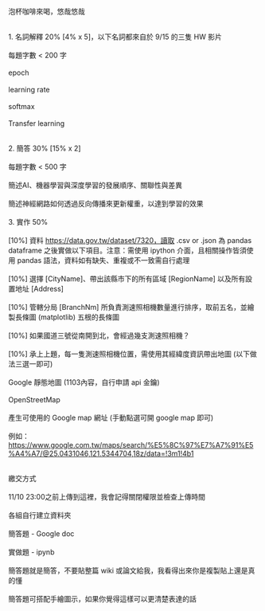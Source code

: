 <br>泡杯咖啡來喝，悠哉悠哉</br>

<br>1. 名詞解釋 20% [4% x 5]，以下名詞都來自於 9/15 的三隻 HW 影片</br>
<br>每題字數 < 200 字</br>
<br>epoch</br>
<br>learning rate</br>
<br>softmax</br>
<br>Transfer learning</br>

<br>2. 簡答 30% [15% x 2]</br>
<br>每題字數 < 500 字</br>
<br>簡述AI、機器學習與深度學習的發展順序、關聯性與差異</br>
<br>簡述神經網路如何透過反向傳播來更新權重，以達到學習的效果</br>
<br>3. 實作 50%</br>
<br>[10%] 資料 https://data.gov.tw/dataset/7320，讀取 .csv or .json 為 pandas dataframe 之後實做以下項目。注意：需使用 ipython 介面，且相關操作皆須使用 pandas 語法，資料如有缺失、重複或不一致需自行處理</br>
<br>[10%] 選擇 [CityName]、帶出該縣市下的所有區域 [RegionName] 以及所有設置地址 [Address]</br>
<br>[10%] 管轄分局 [BranchNm] 所負責測速照相機數量進行排序，取前五名，並繪製長條圖 (matplotlib)  五根的長條圖</br>
<br>[10%] 如果國道三號從南開到北，會經過幾支測速照相機？</br>
<br>[10%] 承上上題，每一隻測速照相機位置，需使用其經緯度資訊帶出地圖 (以下做法三選一即可)</br>
<br>Google 靜態地圖 (1103內容，自行申請 api 金鑰)</br>
<br>OpenStreetMap</br>
<br>產生可使用的 Google map 網址 (手動點選可開 google map 即可)</br>
<br>例如：https://www.google.com.tw/maps/search/%E5%8C%97%E7%A7%91%E5%A4%A7/@25.0431046,121.5344704,18z/data=!3m1!4b1</br>

<br>繳交方式</br>
<br>11/10 23:00之前上傳到這裡，我會記得關閉權限並檢查上傳時間</br>
<br>各組自行建立資料夾</br>
<br>簡答題 - Google doc</br>
<br>實做題 - ipynb </br>
<br>簡答題就是簡答，不要貼整篇 wiki 或論文給我，我看得出來你是複製貼上還是真的懂</br>
<br>簡答題可搭配手繪圖示，如果你覺得這樣可以更清楚表達的話</br>
